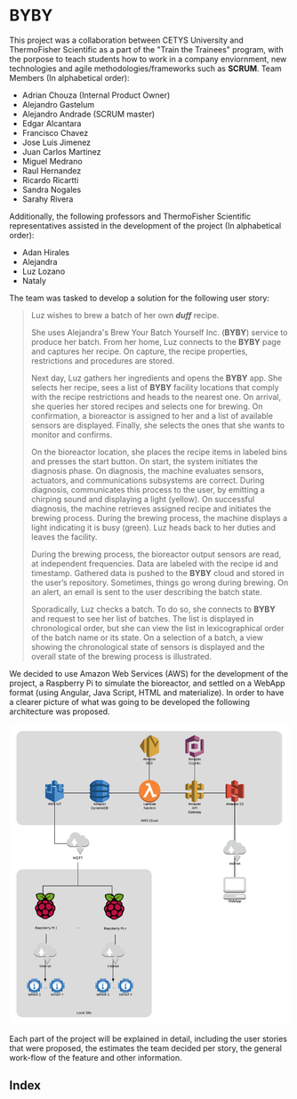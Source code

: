 # BYBY
This project was a collaboration between CETYS University and ThermoFisher Scientific as a part of the "Train the Trainees" program, with the porpose to teach students how to work in a company enviornment, new technologies and agile methodologies/frameworks such as **SCRUM**. 
Team Members (In alphabetical order):
* Adrian Chouza (Internal Product Owner)
* Alejandro Gastelum
* Alejandro Andrade (SCRUM master)
* Edgar Alcantara
* Francisco Chavez
* Jose Luis Jimenez
* Juan Carlos Martinez
* Miguel Medrano
* Raul Hernandez
* Ricardo Ricartti
* Sandra Nogales
* Sarahy Rivera
  
Additionally, the following professors and ThermoFisher Scientific representatives assisted in the development of the project (In alphabetical order):
* Adan Hirales
* Alejandra
* Luz Lozano
* Nataly 
  
The team was tasked to develop a solution for the following user story: 
> Luz wishes to brew a batch of her own ***duff*** recipe.
>
> She uses Alejandra's Brew Your Batch Yourself Inc. (**BYBY**) service to produce her batch. From her home, Luz connects to the **BYBY** page and captures her recipe. On capture, the recipe properties, restrictions and procedures are stored. 
>
> Next day, Luz gathers her ingredients and opens the **BYBY** app. She selects her recipe, sees a list of **BYBY** facility locations that comply with the recipe restrictions and heads to the nearest one. On arrival, she queries her stored recipes and selects one for brewing. On confirmation, a bioreactor is assigned to her and a list of available sensors are displayed. Finally, she selects the ones that she wants to monitor and confirms. 
>
> On the bioreactor location, she places the recipe items in labeled bins and presses the start button. On start, the system initiates the diagnosis phase. On diagnosis, the machine evaluates sensors, actuators, and communications subsystems are correct. During diagnosis, communicates this process to the user, by emitting a chirping sound and displaying a light (yellow). On successful diagnosis, the machine retrieves assigned recipe and initiates the brewing process. During the brewing process, the machine displays a light indicating it is busy (green). Luz heads back to her duties and leaves the facility.
> 
> During the brewing process, the bioreactor output sensors are read, at independent frequencies. Data are labeled with the recipe id and timestamp. Gathered data is pushed to the **BYBY** cloud and stored in the user’s repository. Sometimes, things go wrong during brewing. On an alert, an email is sent to the user describing the batch state.
> 
> Sporadically, Luz checks a batch. To do so, she connects to **BYBY** and request to see her list of batches. The list is displayed in chronological order, but she can view the list in lexicographical order of the batch name or its state. On a selection of a batch, a view showing the chronological state of sensors is displayed and the overall state of the brewing process is illustrated.

We decided to use Amazon Web Services (AWS) for the development of the project, a Raspberry Pi to simulate the bioreactor, and settled on a WebApp format (using Angular, Java Script, HTML and materialize). In order to have a clearer picture of what was going to be developed the following architecture was proposed.

![Architecture](https://raw.githubusercontent.com/KillerFarmer/BYBY/documentation/documentation/img/arquitecture.png "Architecture")

Each part of the project will be explained in detail, including the user stories that were proposed, the estimates the team decided per story, the general work-flow of the feature and other information. 

## Index
